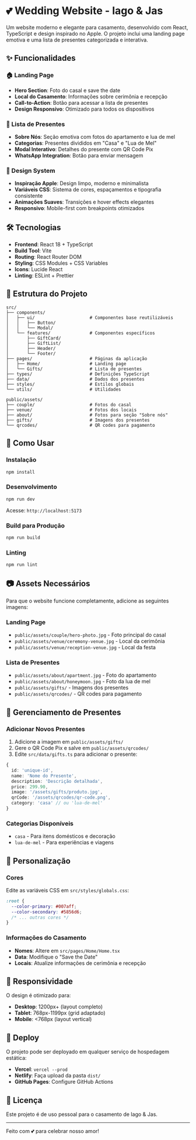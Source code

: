 # 💕 Wedding Website - Iago & Jas

Um website moderno e elegante para casamento, desenvolvido com React, TypeScript e design inspirado no Apple. O projeto inclui uma landing page emotiva e uma lista de presentes categorizada e interativa.

## ✨ Funcionalidades

### 🏠 Landing Page

- **Hero Section**: Foto do casal e save the date
- **Local do Casamento**: Informações sobre cerimônia e recepção
- **Call-to-Action**: Botão para acessar a lista de presentes
- **Design Responsivo**: Otimizado para todos os dispositivos

### 🎁 Lista de Presentes

- **Sobre Nós**: Seção emotiva com fotos do apartamento e lua de mel
- **Categorias**: Presentes divididos em "Casa" e "Lua de Mel"
- **Modal Interativo**: Detalhes do presente com QR Code Pix
- **WhatsApp Integration**: Botão para enviar mensagem

### 🎨 Design System

- **Inspiração Apple**: Design limpo, moderno e minimalista
- **Variáveis CSS**: Sistema de cores, espaçamentos e tipografia consistente
- **Animações Suaves**: Transições e hover effects elegantes
- **Responsivo**: Mobile-first com breakpoints otimizados

## 🛠️ Tecnologias

- **Frontend**: React 18 + TypeScript
- **Build Tool**: Vite
- **Routing**: React Router DOM
- **Styling**: CSS Modules + CSS Variables
- **Icons**: Lucide React
- **Linting**: ESLint + Prettier

## 📁 Estrutura do Projeto

```
src/
├── components/
│   ├── ui/                     # Componentes base reutilizáveis
│   │   ├── Button/
│   │   └── Modal/
│   └── features/               # Componentes específicos
│       ├── GiftCard/
│       ├── GiftList/
│       ├── Header/
│       └── Footer/
├── pages/                      # Páginas da aplicação
│   ├── Home/                   # Landing page
│   └── Gifts/                  # Lista de presentes
├── types/                      # Definições TypeScript
├── data/                       # Dados dos presentes
├── styles/                     # Estilos globais
└── utils/                      # Utilidades

public/assets/
├── couple/                     # Fotos do casal
├── venue/                      # Fotos dos locais
├── about/                      # Fotos para seção "Sobre nós"
├── gifts/                      # Imagens dos presentes
└── qrcodes/                    # QR codes para pagamento
```

## 🚀 Como Usar

### Instalação

```bash
npm install
```

### Desenvolvimento

```bash
npm run dev
```

Acesse: `http://localhost:5173`

### Build para Produção

```bash
npm run build
```

### Linting

```bash
npm run lint
```

## 📷 Assets Necessários

Para que o website funcione completamente, adicione as seguintes imagens:

### Landing Page

- `public/assets/couple/hero-photo.jpg` - Foto principal do casal
- `public/assets/venue/ceremony-venue.jpg` - Local da cerimônia
- `public/assets/venue/reception-venue.jpg` - Local da festa

### Lista de Presentes

- `public/assets/about/apartment.jpg` - Foto do apartamento
- `public/assets/about/honeymoon.jpg` - Foto da lua de mel
- `public/assets/gifts/` - Imagens dos presentes
- `public/assets/qrcodes/` - QR codes para pagamento

## 🎁 Gerenciamento de Presentes

### Adicionar Novos Presentes

1. Adicione a imagem em `public/assets/gifts/`
2. Gere o QR Code Pix e salve em `public/assets/qrcodes/`
3. Edite `src/data/gifts.ts` para adicionar o presente:

```typescript
{
  id: 'unique-id',
  name: 'Nome do Presente',
  description: 'Descrição detalhada',
  price: 299.90,
  image: '/assets/gifts/produto.jpg',
  qrCode: '/assets/qrcodes/qr-code.png',
  category: 'casa' // ou 'lua-de-mel'
}
```

### Categorias Disponíveis

- `casa` - Para itens domésticos e decoração
- `lua-de-mel` - Para experiências e viagens

## 🎨 Personalização

### Cores

Edite as variáveis CSS em `src/styles/globals.css`:

```css
:root {
  --color-primary: #007aff;
  --color-secondary: #5856d6;
  /* ... outras cores */
}
```

### Informações do Casamento

- **Nomes**: Altere em `src/pages/Home/Home.tsx`
- **Data**: Modifique o "Save the Date"
- **Locais**: Atualize informações de cerimônia e recepção

## 📱 Responsividade

O design é otimizado para:

- **Desktop**: 1200px+ (layout completo)
- **Tablet**: 768px-1199px (grid adaptado)
- **Mobile**: <768px (layout vertical)

## 🚀 Deploy

O projeto pode ser deployado em qualquer serviço de hospedagem estática:

- **Vercel**: `vercel --prod`
- **Netlify**: Faça upload da pasta `dist/`
- **GitHub Pages**: Configure GitHub Actions

## 📄 Licença

Este projeto é de uso pessoal para o casamento de Iago & Jas.

---

Feito com 💕 para celebrar nosso amor!
